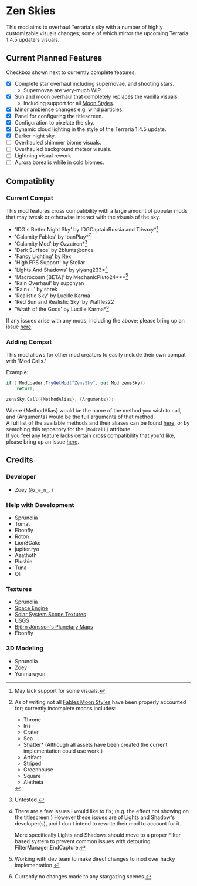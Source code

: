 ﻿# Zen Skies
This mod aims to overhaul Terraria's sky with a number of highly customizable visuals changes; some of which mirror the upcoming Terraria 1.4.5 update's visuals.

## Current Planned Features
Checkbox shown next to currently complete features.
- [x] Complete star overhaul including supernovae, and shooting stars.
    - Supernovae are very-much WIP.
- [x] Sun and moon overhaul that completely replaces the vanilla visuals.
    - Including support for all [Moon Styles](https://terraria.wiki.gg/wiki/Moon_phase#Notes).
- [x] Minor ambience changes e.g. wind particles.
- [x] Panel for configuring the titlescreen.
- [x] Configuration to pixelate the sky.
- [x] Dynamic cloud lighting in the style of the Terraria 1.4.5 update.
- [x] Darker night sky.
- [ ] Overhauled shimmer biome visuals.
- [ ] Overhauled background meteor visuals.
- [ ] Lightning visual rework.
- [ ] Aurora borealis while in cold biomes.

## Compatiblity

### Current Compat

This mod features cross compatibility with a large amount of popular mods that may tweak or otherwise interact with the visuals of the sky.

- 'IDG's Better Night Sky' by IDGCaptainRussia and Trivaxy\*[^BetterNightSky]
- 'Calamity Fables' by IbanPlay\*[^CalamityFables]
- 'Calamity Mod' by Ozzatron\*[^CalamityMod]
- 'Dark Surface' by 2bluntz@once
- 'Fancy Lighting' by Rex
- 'High FPS Support' by Stellar
- 'Lights And Shadows' by yiyang233\*[^LightsAndShadows]
- 'Macrocosm [BETA]' by MechanicPluto24\*\*\*[^Macrocosm]
- 'Rain Overhaul' by supchyan
- 'Rain++' by shrek
- 'Realistic Sky' by Lucille Karma
- 'Red Sun and Realistic Sky' by Waffles22
- 'Wrath of the Gods' by Lucille Karma\*[^WrathOfTheGods]

If any issues arise with any mods, including the above; please bring up an issue [here](https://github.com/ZenTheMod/ZensSky/issues).

### Adding Compat

This mod allows for other mod creators to easily include their own compat with 'Mod Calls.'

Example:
```cs
if (!ModLoader.TryGetMod("ZensSky", out Mod zensSky))
    return;

zensSky.Call({MethodAlias}, {Arguments});
 ```

Where {MethodAlias} would be the name of the method you wish to call, and {Arguments} would be the full arguments of that method.\
A full list of the available methods and their aliases can be found [here](https://github.com/search?q=repo%3AZenTheMod%2FZensSky%20ModCall&type=code), or by searching this repository for the `[ModCall]` attribute.\
If you feel any feature lacks certain cross compatibility that you'd like, please bring up an issue [here](https://github.com/ZenTheMod/ZensSky/issues).

## Credits

### Developer 
- Zoey (`@z_e_n_.`)

### Help with Development 
- Sprunolia
- Tomat
- Ebonfly
- Roton
- Lion8Cake
- jupiter.ryo
- Azathoth
- Plushie
- Tuna
- Oli

### Textures 
- Sprunolia
- [​Space Engine](https://spaceengine.org/)
- [​Solar System Scope Textures](https://www.solarsystemscope.com/textures/)
- [​USGS](https://www.usgs.gov/)
- ​[Björn Jónsson's Planetary Maps](https://bjj.mmedia.is/)
- Ebonfly

### 3D Modeling 
- Sprunolia
- Zoey
- Yonmaruyon

[^BetterNightSky]: May lack support for some visuals.
[^CalamityFables]: As of writing not all [Fables Moon Styles](https://calamityfables.wiki.gg/wiki/Vanilla_changes#Vanity_moons) have been properly accounted for; currently incomplete moons includes:
    - Throne
    - Iris
    - Crater
    - Sea
    - Shatter* (Although all assets have been created the current implementation could use work.)
    - Artifact
    - Striped
    - Greenhouse
    - Square
    - Aletheia
[^CalamityMod]: Untested.
[^LightsAndShadows]: There are a few issues I would like to fix; (e.g. the effect not showing on the titlescreen.)
    However these issues are of Lights and Shadow's devoloper(s), and I don't intend to rewrite their mod to account for it.

    More specifically Lights and Shadows should move to a proper Filter based system to prevent common issues with detouring FilterManager.EndCapture.
[^Macrocosm]: Working with dev team to make direct changes to mod over hacky implementation.
[^WrathOfTheGods]: Currently no changes made to any stargazing scenes.
